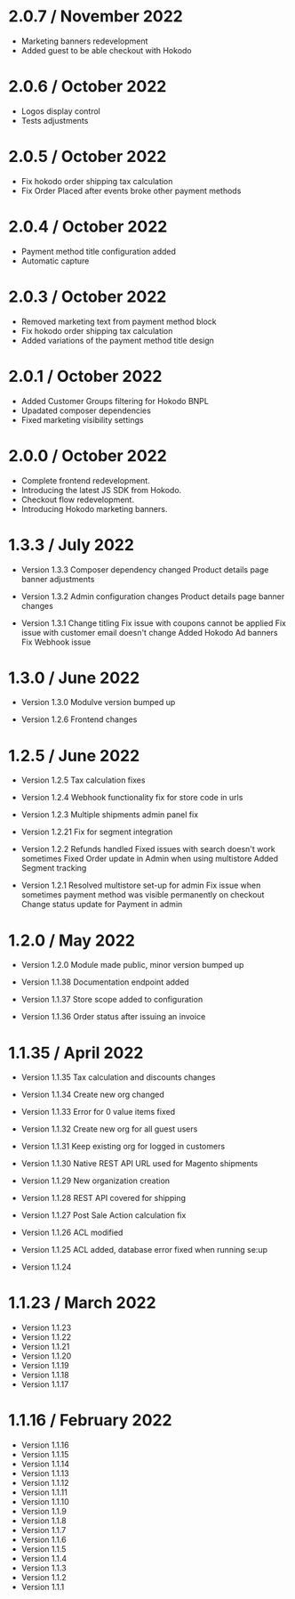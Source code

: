 2.0.7 / November 2022
==================
* Marketing banners redevelopment
* Added guest to be able checkout with Hokodo

2.0.6 / October 2022
==================
* Logos display control
* Tests adjustments

2.0.5 / October 2022
==================
* Fix hokodo order shipping tax calculation
* Fix Order Placed after events broke other payment methods

2.0.4 / October 2022
==================
* Payment method title configuration added
* Automatic capture

2.0.3 / October 2022
==================
* Removed marketing text from payment method block
* Fix hokodo order shipping tax calculation
* Added variations of the payment method title design

2.0.1 / October 2022
==================
* Added Customer Groups filtering for Hokodo BNPL
* Upadated composer dependencies
* Fixed marketing visibility settings

2.0.0 / October 2022
==================
* Complete frontend redevelopment.
* Introducing the latest JS SDK from Hokodo.
* Checkout flow redevelopment.
* Introducing Hokodo marketing banners.

1.3.3 / July 2022
==================
* Version 1.3.3
Composer dependency changed
Product details page banner adjustments

* Version 1.3.2
Admin configuration changes
Product details page banner changes

* Version 1.3.1
Change titling
Fix issue with coupons cannot be applied
Fix issue with customer email doesn't change
Added Hokodo Ad banners
Fix Webhook issue

1.3.0 / June 2022
==================
* Version 1.3.0
Modulve version bumped up


* Version 1.2.6
Frontend changes


1.2.5 / June 2022
==================
* Version 1.2.5
Tax calculation fixes

* Version 1.2.4
Webhook functionality fix for store code in urls

* Version 1.2.3
Multiple shipments admin panel fix

* Version 1.2.21
Fix for segment integration

* Version 1.2.2
Refunds handled
Fixed issues with search doesn't work sometimes
Fixed Order update in Admin when using multistore
Added Segment tracking

* Version 1.2.1
Resolved multistore set-up for admin
Fix issue when sometimes payment method was visible permanently on checkout
Change status update for Payment in admin

1.2.0 / May 2022
==================
* Version 1.2.0
Module made public, minor version bumped up

* Version 1.1.38
Documentation endpoint added

* Version 1.1.37
Store scope added to configuration

* Version 1.1.36
Order status after issuing an invoice

1.1.35 / April 2022
==================
* Version 1.1.35
Tax calculation and discounts changes

* Version 1.1.34
Create new org changed

* Version 1.1.33
Error for 0 value items fixed

* Version 1.1.32
Create new org for all guest users

* Version 1.1.31
Keep existing org for logged in customers

* Version 1.1.30
Native REST API URL used for Magento shipments

* Version 1.1.29
New organization creation

* Version 1.1.28
REST API covered for shipping

* Version 1.1.27
Post Sale Action calculation fix

* Version 1.1.26
ACL modified

* Version 1.1.25
ACL added, database error fixed when running se:up

* Version 1.1.24

1.1.23 / March 2022
==================
* Version 1.1.23
* Version 1.1.22
* Version 1.1.21
* Version 1.1.20
* Version 1.1.19
* Version 1.1.18
* Version 1.1.17

1.1.16 / February 2022
==================
* Version 1.1.16
* Version 1.1.15
* Version 1.1.14
* Version 1.1.13
* Version 1.1.12
* Version 1.1.11
* Version 1.1.10
* Version 1.1.9
* Version 1.1.8
* Version 1.1.7
* Version 1.1.6
* Version 1.1.5
* Version 1.1.4
* Version 1.1.3
* Version 1.1.2
* Version 1.1.1
